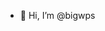 - 👋 Hi, I’m @bigwps

<!---
bigwps/bigwps is a ✨ special ✨ repository because its `README.md` (this file) appears on your GitHub profile.
You can click the Preview link to take a look at your changes.
--->
